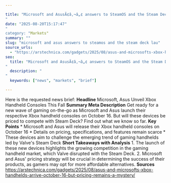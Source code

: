 ```yaml
---

title: "Microsoft and AsusÃ¢â‚¬â„¢ answers to SteamOS and the Steam Deck launch on October 16'"
date: "2025-08-20T15:17:47""
category: "Markets"
summary: ""
slug: "microsoft and asus answers to steamos and the steam deck lau"
source_urls:
  - "https://arstechnica.com/gadgets/2025/08/asus-and-microsofts-xbox-handhelds-arrive-october-16-but-pricing-remains-a-mystery/"
seo:
  title: "Microsoft and AsusÃ¢â‚¬â„¢ answers to SteamOS and the Steam Deck launch on October 16 | Hash n Hedge'"
  description: ""
  keywords: ["news", "markets", "brief"]

---
```

Here is the requested news brief:  **Headline** Microsoft, Asus Unveil Xbox Handheld Consoles This Fall  **Summary Meta Description** Get ready for a new wave of gaming on-the-go as Microsoft and Asus launch their respective Xbox handheld consoles on October 16. But will these devices be priced to compete with Steam Deck? Find out what we know so far.  **Key Points**  * Microsoft and Asus will release their Xbox handheld consoles on October 16 * Details on pricing, specifications, and features remain scarce * These devices aim to challenge the emerging trend of gaming handhelds led by Valve's Steam Deck  **Short Takeaways with Analysis**  1. The launch of these new devices highlights the growing competition in the gaming handheld market, which Valve disrupted with the Steam Deck. 2. Microsoft and Asus' pricing strategy will be crucial in determining the success of their products, as gamers may opt for more affordable alternatives.  **Sources** https://arstechnica.com/gadgets/2025/08/asus-and-microsofts-xbox-handhelds-arrive-october-16-but-pricing-remains-a-mystery/ 

